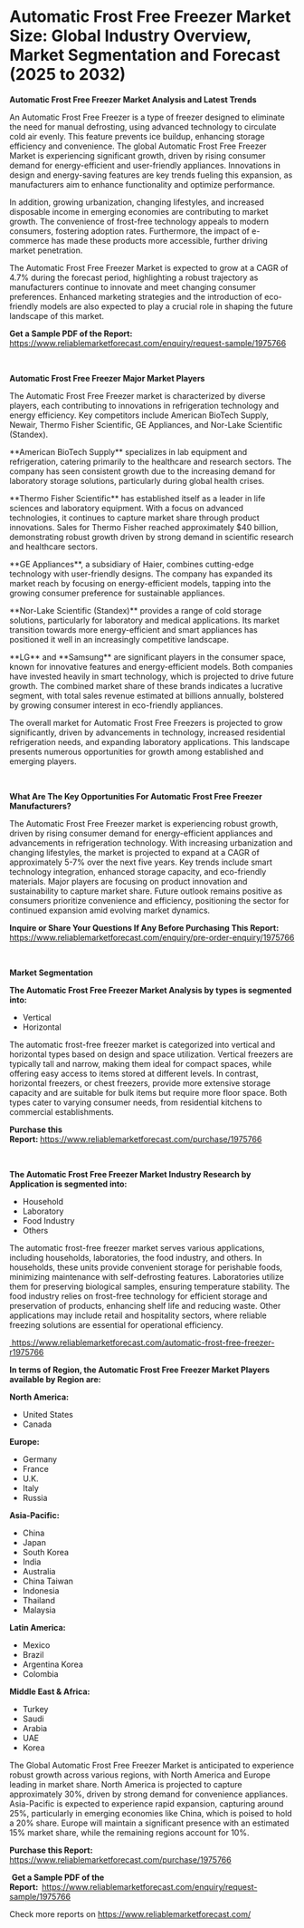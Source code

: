<p><h1>Automatic Frost Free Freezer Market Size: Global Industry Overview, Market Segmentation and Forecast (2025 to 2032)</h1></p><p><strong>Automatic Frost Free Freezer Market Analysis and Latest Trends</strong></p>
<p><p>An Automatic Frost Free Freezer is a type of freezer designed to eliminate the need for manual defrosting, using advanced technology to circulate cold air evenly. This feature prevents ice buildup, enhancing storage efficiency and convenience. The global Automatic Frost Free Freezer Market is experiencing significant growth, driven by rising consumer demand for energy-efficient and user-friendly appliances. Innovations in design and energy-saving features are key trends fueling this expansion, as manufacturers aim to enhance functionality and optimize performance.</p><p>In addition, growing urbanization, changing lifestyles, and increased disposable income in emerging economies are contributing to market growth. The convenience of frost-free technology appeals to modern consumers, fostering adoption rates. Furthermore, the impact of e-commerce has made these products more accessible, further driving market penetration. </p><p>The Automatic Frost Free Freezer Market is expected to grow at a CAGR of 4.7% during the forecast period, highlighting a robust trajectory as manufacturers continue to innovate and meet changing consumer preferences. Enhanced marketing strategies and the introduction of eco-friendly models are also expected to play a crucial role in shaping the future landscape of this market.</p></p>
<p><strong>Get a Sample PDF of the Report:&nbsp;</strong> <a href="https://www.reliablemarketforecast.com/enquiry/request-sample/1975766?utm_campaign=2443&utm_medium=2&utm_source=Github&utm_content=ia&utm_term=02032025&utm_id=automatic-frost-free-freezer">https://www.reliablemarketforecast.com/enquiry/request-sample/1975766</a></p>
<p>&nbsp;</p>
<p><strong>Automatic Frost Free Freezer Major Market Players</strong></p>
<p><p>The Automatic Frost Free Freezer market is characterized by diverse players, each contributing to innovations in refrigeration technology and energy efficiency. Key competitors include American BioTech Supply, Newair, Thermo Fisher Scientific, GE Appliances, and Nor-Lake Scientific (Standex). </p><p>**American BioTech Supply** specializes in lab equipment and refrigeration, catering primarily to the healthcare and research sectors. The company has seen consistent growth due to the increasing demand for laboratory storage solutions, particularly during global health crises. </p><p>**Thermo Fisher Scientific** has established itself as a leader in life sciences and laboratory equipment. With a focus on advanced technologies, it continues to capture market share through product innovations. Sales for Thermo Fisher reached approximately $40 billion, demonstrating robust growth driven by strong demand in scientific research and healthcare sectors.</p><p>**GE Appliances**, a subsidiary of Haier, combines cutting-edge technology with user-friendly designs. The company has expanded its market reach by focusing on energy-efficient models, tapping into the growing consumer preference for sustainable appliances. </p><p>**Nor-Lake Scientific (Standex)** provides a range of cold storage solutions, particularly for laboratory and medical applications. Its market transition towards more energy-efficient and smart appliances has positioned it well in an increasingly competitive landscape.</p><p>**LG** and **Samsung** are significant players in the consumer space, known for innovative features and energy-efficient models. Both companies have invested heavily in smart technology, which is projected to drive future growth. The combined market share of these brands indicates a lucrative segment, with total sales revenue estimated at billions annually, bolstered by growing consumer interest in eco-friendly appliances.</p><p>The overall market for Automatic Frost Free Freezers is projected to grow significantly, driven by advancements in technology, increased residential refrigeration needs, and expanding laboratory applications. This landscape presents numerous opportunities for growth among established and emerging players.</p></p>
<p>&nbsp;</p>
<p><strong>What Are The Key Opportunities For Automatic Frost Free Freezer Manufacturers?</strong></p>
<p><p>The Automatic Frost Free Freezer market is experiencing robust growth, driven by rising consumer demand for energy-efficient appliances and advancements in refrigeration technology. With increasing urbanization and changing lifestyles, the market is projected to expand at a CAGR of approximately 5-7% over the next five years. Key trends include smart technology integration, enhanced storage capacity, and eco-friendly materials. Major players are focusing on product innovation and sustainability to capture market share. Future outlook remains positive as consumers prioritize convenience and efficiency, positioning the sector for continued expansion amid evolving market dynamics.</p></p>
<p><strong>Inquire or Share Your Questions If Any Before Purchasing This Report:</strong> <a href="https://www.reliablemarketforecast.com/enquiry/pre-order-enquiry/1975766?utm_campaign=2443&utm_medium=2&utm_source=Github&utm_content=ia&utm_term=02032025&utm_id=automatic-frost-free-freezer">https://www.reliablemarketforecast.com/enquiry/pre-order-enquiry/1975766</a></p>
<p>&nbsp;</p>
<p><strong>Market Segmentation</strong></p>
<p><strong>The Automatic Frost Free Freezer Market Analysis by types is segmented into:</strong></p>
<p><ul><li>Vertical</li><li>Horizontal</li></ul></p>
<p><p>The automatic frost-free freezer market is categorized into vertical and horizontal types based on design and space utilization. Vertical freezers are typically tall and narrow, making them ideal for compact spaces, while offering easy access to items stored at different levels. In contrast, horizontal freezers, or chest freezers, provide more extensive storage capacity and are suitable for bulk items but require more floor space. Both types cater to varying consumer needs, from residential kitchens to commercial establishments.</p></p>
<p><strong>Purchase this Report:&nbsp;</strong><a href="https://www.reliablemarketforecast.com/purchase/1975766?utm_campaign=2443&utm_medium=2&utm_source=Github&utm_content=ia&utm_term=02032025&utm_id=automatic-frost-free-freezer">https://www.reliablemarketforecast.com/purchase/1975766</a></p>
<p>&nbsp;</p>
<p><strong>The Automatic Frost Free Freezer Market Industry Research by Application is segmented into:</strong></p>
<p><ul><li>Household</li><li>Laboratory</li><li>Food Industry</li><li>Others</li></ul></p>
<p><p>The automatic frost-free freezer market serves various applications, including households, laboratories, the food industry, and others. In households, these units provide convenient storage for perishable foods, minimizing maintenance with self-defrosting features. Laboratories utilize them for preserving biological samples, ensuring temperature stability. The food industry relies on frost-free technology for efficient storage and preservation of products, enhancing shelf life and reducing waste. Other applications may include retail and hospitality sectors, where reliable freezing solutions are essential for operational efficiency.</p></p>
<p><a href="https://www.reliablemarketforecast.com/automatic-frost-free-freezer-r1975766?utm_campaign=2443&utm_medium=2&utm_source=Github&utm_content=ia&utm_term=02032025&utm_id=automatic-frost-free-freezer">&nbsp;https://www.reliablemarketforecast.com/automatic-frost-free-freezer-r1975766</a></p>
<p><strong>In terms of Region, the Automatic Frost Free Freezer Market Players available by Region are:</strong></p>
<p>
    <p> <strong> North America: </strong>
        <ul>
            <li>United States</li>
            <li>Canada</li>
        </ul>
        </p> 
    <p> <strong> Europe: </strong>
        <ul>
            <li>Germany</li>
            <li>France</li>
            <li>U.K.</li>
            <li>Italy</li>
            <li>Russia</li>
        </ul>
        </p> 
    <p> <strong> Asia-Pacific: </strong>
        <ul>
            <li>China</li>
            <li>Japan</li>
            <li>South Korea</li>
            <li>India</li>
            <li>Australia</li>
            <li>China Taiwan</li>
            <li>Indonesia</li>
            <li>Thailand</li>
            <li>Malaysia</li>
        </ul>
        </p> 
    <p> <strong> Latin America: </strong>
        <ul>
            <li>Mexico</li>
            <li>Brazil</li>
            <li>Argentina Korea</li>
            <li>Colombia</li>
        </ul>
        </p> 
    <p> <strong> Middle East & Africa: </strong>
        <ul>
            <li>Turkey</li>
            <li>Saudi</li>
            <li>Arabia</li>
            <li>UAE</li>
            <li>Korea</li>
        </ul>
    </p>
    </p>
<p><p>The Global Automatic Frost Free Freezer Market is anticipated to experience robust growth across various regions, with North America and Europe leading in market share. North America is projected to capture approximately 30%, driven by strong demand for convenience appliances. Asia-Pacific is expected to experience rapid expansion, capturing around 25%, particularly in emerging economies like China, which is poised to hold a 20% share. Europe will maintain a significant presence with an estimated 15% market share, while the remaining regions account for 10%.</p></p>
<p><strong>Purchase this Report: </strong><a href="https://www.reliablemarketforecast.com/purchase/1975766?utm_campaign=2443&utm_medium=2&utm_source=Github&utm_content=ia&utm_term=02032025&utm_id=automatic-frost-free-freezer">https://www.reliablemarketforecast.com/purchase/1975766</a></p>
<p>&nbsp;<strong>Get a Sample PDF of the Report:&nbsp;&nbsp;</strong><a href="https://www.reliablemarketforecast.com/enquiry/request-sample/1975766?utm_campaign=2443&utm_medium=2&utm_source=Github&utm_content=ia&utm_term=02032025&utm_id=automatic-frost-free-freezer">https://www.reliablemarketforecast.com/enquiry/request-sample/1975766</a></p>
<p><strong></strong></p>
<p>Check more reports on <a href="https://www.reliablemarketforecast.com/?utm_campaign=2443&utm_medium=2&utm_source=Github&utm_content=ia&utm_term=02032025&utm_id=automatic-frost-free-freezer">https://www.reliablemarketforecast.com/</a></p>
